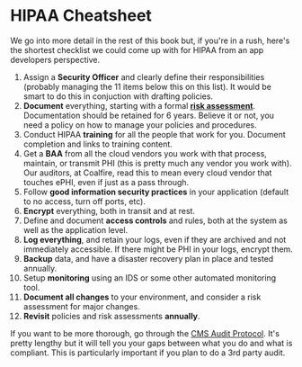 # HIPAA Cheatsheet

We go into more detail in the rest of this book but, if you're in a rush, here's the shortest checklist we could come up with for HIPAA from an app developers perspective.

1. Assign a **Security Officer** and clearly define their responsibilities (probably managing the 11 items below this on this list). It would be smart to do this in conjuction with drafting policies.
1. **Document** everything, starting with a formal [**risk assessment**](http://www.cms.gov/Research-Statistics-Data-and-Systems/CMS-Information-Technology/InformationSecurity/downloads/IS_RA_Procedure.pdf). Documentation should be retained for 6 years. Believe it or not, you need a policy on how to manage your policies and procedures.
2. Conduct HIPAA **training** for all the people that work for you. Document completion and links to training content.
1. Get a **BAA** from all the cloud vendors you work with that process, maintain, or transmit PHI (this is pretty much any vendor you work with). Our auditors, at Coalfire, read this to mean every cloud vendor that touches ePHI, even if just as a pass through.
2. Follow **good information security practices** in your application (default to no access, turn off ports, etc).
3. **Encrypt** everything, both in transit and at rest.
4. Define and document **access controls** and rules, both at the system as well as the application level.
5. **Log everything**, and retain your logs, even if they are archived and not immediately accessible. If there might be PHI in your logs, encrypt them.
6. **Backup** data, and have a disaster recovery plan in place and tested annually.
7. Setup **monitoring** using an IDS or some other automated monitoring tool.
8. **Document all changes** to your environment, and consider a risk assessment for major changes.
9. **Revisit** policies and risk assessments **annually**.

If you want to be more thorough, go through the [CMS Audit Protocol](http://www.hhs.gov/ocr/privacy/hipaa/enforcement/audit/protocol.html). It's pretty lengthy but it will tell you your gaps between what you do and what is compliant. This is particularly important if you plan to do a 3rd party audit.
